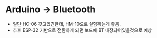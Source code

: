 # Arduino &#8594; Bluetooth

* 일단 HC-06 갖고있긴한데, HM-10으로 실험하는게 좋음.
* 추후 ESP-32 기반으로 전환하게 되면 보드에 BT 내장되어있을것으로 예상